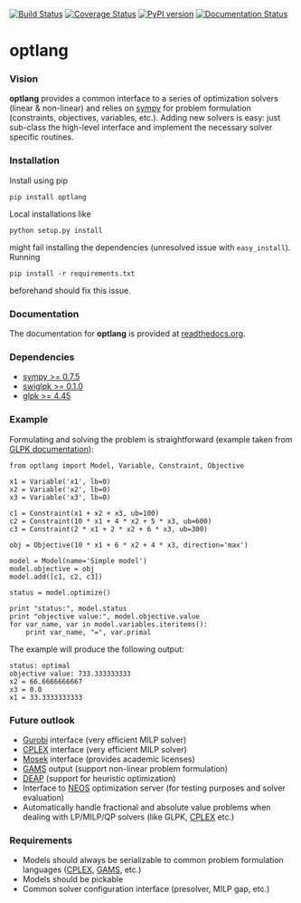 [![Build Status](https://travis-ci.org/biosustain/optlang.png?branch=master)](https://travis-ci.org/biosustain/optlang)
[![Coverage Status](https://coveralls.io/repos/biosustain/optlang/badge.png?branch=master)](https://coveralls.io/r/biosustain/optlang?branch=master)
[![PyPI version](https://badge.fury.io/py/optlang.svg)](http://badge.fury.io/py/optlang)
[![Documentation Status](https://readthedocs.org/projects/optlang/badge/?version=latest)](https://readthedocs.org/projects/optlang/?badge=latest)



optlang
=======

### Vision
__optlang__ provides a common interface to a series of optimization solvers (linear & non-linear) and relies on [sympy](http://sympy.org/en/index.html) for problem formulation (constraints, objectives, variables, etc.). Adding new solvers is easy: just sub-class the high-level interface and implement the necessary solver specific routines.

### Installation

Install using pip
    
    pip install optlang
    
Local installations like
    
    python setup.py install
     
might fail installing the dependencies (unresolved issue with `easy_install`). Running
 
    pip install -r requirements.txt

beforehand should fix this issue.

### Documentation

The documentation for __optlang__ is provided at [readthedocs.org](http://optlang.readthedocs.org/en/latest/).

### Dependencies

* [sympy >= 0.7.5](http://sympy.org/en/index.html)
* [swiglpk >= 0.1.0](https://pypi.python.org/pypi/swiglpk)
* [glpk >= 4.45](https://www.gnu.org/software/glpk/)

### Example

Formulating and solving the problem is straightforward (example taken from [GLPK documentation](http://www.gnu.org/software/glpk)):

    from optlang import Model, Variable, Constraint, Objective
 
    x1 = Variable('x1', lb=0)
    x2 = Variable('x2', lb=0)
    x3 = Variable('x3', lb=0)
 
    c1 = Constraint(x1 + x2 + x3, ub=100)
    c2 = Constraint(10 * x1 + 4 * x2 + 5 * x3, ub=600)
    c3 = Constraint(2 * x1 + 2 * x2 + 6 * x3, ub=300)
 
    obj = Objective(10 * x1 + 6 * x2 + 4 * x3, direction='max')
 
    model = Model(name='Simple model')
    model.objective = obj
    model.add([c1, c2, c3])
 
    status = model.optimize()
 
    print "status:", model.status
    print "objective value:", model.objective.value
    for var_name, var in model.variables.iteritems():
        print var_name, "=", var.primal
 
 The example will produce the following output:
 
    status: optimal
    objective value: 733.333333333
    x2 = 66.6666666667
    x3 = 0.0
    x1 = 33.3333333333
    
### Future outlook

* [Gurobi][gurobi_url] interface (very efficient MILP solver)
* [CPLEX][cplex_url] interface (very efficient MILP solver)
* [Mosek][mosek_url] interface (provides academic licenses)
* [GAMS][gams_url] output (support non-linear problem formulation)
* [DEAP][deap_url] (support for heuristic optimization)
* Interface to [NEOS][neos_url] optimization server (for testing purposes and solver evaluation)
* Automatically handle fractional and absolute value problems when dealing with LP/MILP/QP solvers (like GLPK, [CPLEX][cplex_url] etc.)

### Requirements

* Models should always be serializable to common problem formulation languages ([CPLEX][cplex_url], [GAMS][gams_url], etc.)
* Models should be pickable
* Common solver configuration interface (presolver, MILP gap, etc.)

[cplex_url]: http://www-01.ibm.com/software/commerce/optimization/cplex-optimizer/ "CPLEX"
[inspyred_url]: https://pypi.python.org/pypi/inspyred
[gurobi_url]: http://www.gurobi.com/  "GUROBI"
[mosek_url]: http://www.mosek.com/ "MOSEK"
[gams_url]: http://www.gams.com/ "GAMS"
[deap_url]: https://code.google.com/p/deap/ "DEAP"
[neos_url]: http://www.neos-server.org/neos/ "NEOS"

